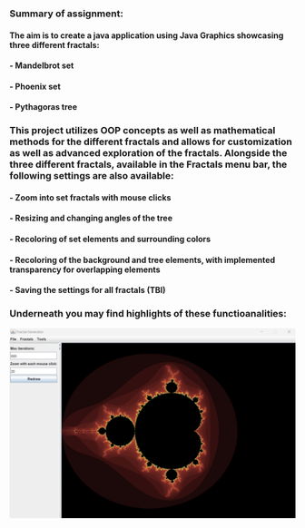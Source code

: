 ### Summary of assignment:
#### The aim is to create a java application using Java Graphics showcasing three different fractals: 
#### - Mandelbrot set
#### - Phoenix set
#### - Pythagoras tree
### This project utilizes OOP concepts as well as mathematical methods for the different fractals and allows for customization as well as advanced exploration of the fractals. Alongside the three different fractals, available in the Fractals menu bar, the following settings are also available:
#### - Zoom into set fractals with mouse clicks
#### - Resizing and changing angles of the tree
#### - Recoloring of set elements and surrounding colors
#### - Recoloring of the background and tree elements, with implemented transparency for overlapping elements
#### - Saving the settings for all fractals (TBI)
### Underneath you may find highlights of these functioanalities:
![alt text](https://github.com/l-fungus-l/highlight-pics/blob/main/fractal/mandelbrot1.png "Logo Title Text 1")
